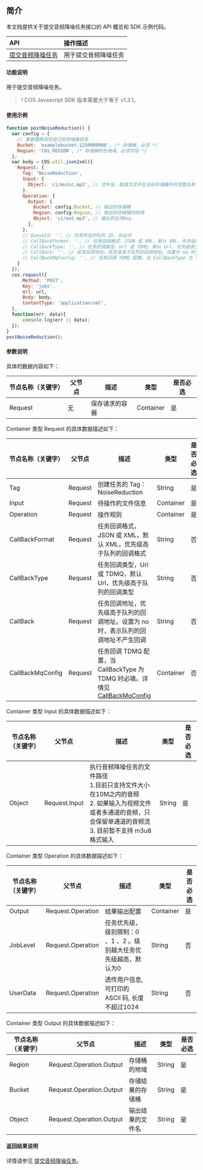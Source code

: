## 简介

本文档提供关于提交音频降噪任务接口的 API 概览和 SDK 示例代码。

| API                                                          | 操作描述                   |
| :----------------------------------------------------------- | :------------------------- |
|  [提交音频降噪任务](https://cloud.tencent.com/document/product/460/76918)   | 用于提交音频降噪任务   |

#### 功能说明

用于提交音频降噪任务。

>! COS Javascript SDK 版本需要大于等于 v1.3.1。


#### 使用示例
```js
function postNoiseReduction() {
  var config = {
    // 需要替换成您自己的存储桶信息
    Bucket: 'examplebucket-1250000000', /* 存储桶，必须 */
    Region: 'COS_REGION', /* 存储桶所在地域，必须字段 */
  };
  var body = COS.util.json2xml({
    Request: {
      Tag: 'NoiseReduction',
      Input: {
        Object: 'ci/music.mp3', // 文件名，取值为文件在当前存储桶中的完整名称
      },
      Operation: {
        Output: {
          Bucket: config.Bucket, // 输出的存储桶
          Region: config.Region, // 输出的存储桶的地域
          Object: 'ci/out.mp3', // 输出的文件Key
        },
      },
      // QueueId: '', // 任务所在的队列 ID，非必须
      // CallBackFormat: '', // 任务回调格式，JSON 或 XML，默认 XML，优先级高于队列的回调格式，非必须
      // CallBackType: '', // 任务回调类型，Url 或 TDMQ，默认 Url，优先级高于队列的回调类型，非必须
      // CallBack: '', // 任务回调地址，优先级高于队列的回调地址。设置为 no 时，表示队列的回调地址不产生回调，非必须	
      // CallBackMqConfig: '', // 任务回调 TDMQ 配置，当 CallBackType 为 TDMQ 时必填，非必须	
    }
  });
  cos.request({
      Method: 'POST',
      Key: 'jobs',
      Url: url,
      Body: body,
      ContentType: 'application/xml',
  },
  function(err, data){
      console.log(err || data);
  });
}
postNoiseReduction();
```

#### 参数说明

具体的数据内容如下：

| 节点名称（关键字） | 父节点 | 描述           | 类型      | 是否必选 |
| ------------------ | ------ | -------------- | --------- | -------- |
| Request            | 无     | 保存请求的容器 | Container | 是       |

Container 类型 Request 的具体数据描述如下：

| 节点名称（关键字） | 父节点  | 描述                                                         | 类型      | 是否必选 |
| ------------------ | ------- | ------------------------------------------------------------ | --------- | -------- |
| Tag                | Request | 创建任务的 Tag：NoiseReduction                               | String    | 是       |
| Input              | Request | 待操作的文件信息                                             | Container | 是       |
| Operation          | Request | 操作规则                                                     | Container | 是       |
| CallBackFormat     | Request | 任务回调格式，JSON 或 XML，默认 XML，优先级高于队列的回调格式 | String    | 否       |
| CallBackType       | Request | 任务回调类型，Url 或 TDMQ，默认 Url，优先级高于队列的回调类型 | String    | 否       |
| CallBack           | Request | 任务回调地址，优先级高于队列的回调地址。设置为 no 时，表示队列的回调地址不产生回调 | String    | 否       |
| CallBackMqConfig   | Request | 任务回调 TDMQ 配置，当 CallBackType 为 TDMQ 时必填。详情见 [CallBackMqConfig](https://cloud.tencent.com/document/product/460/78927#CallBackMqConfig) | Container | 否       |


Container 类型 Input 的具体数据描述如下：

| 节点名称（关键字） | 父节点        | 描述                                                         | 类型   | 是否必选 |
| ------------------ | ------------- | ------------------------------------------------------------ | ------ | -------- |
| Object             | Request.Input | 执行音频降噪任务的文件路径 </br>1.目前只支持文件大小在10M之内的音频 </br>2. 如果输入为视频文件或者多通道的音频，只会保留单通道的音频流 </br>3. 目前暂不支持 m3u8格式输入 | String | 是       |

<span id="operation"></span>
Container 类型 Operation 的具体数据描述如下：

| 节点名称（关键字） | 父节点            | 描述                                                         | 类型      | 是否必选 |
| ------------------ | ----------------- | ------------------------------------------------------------ | --------- | -------- |
| Output             | Request.Operation | 结果输出配置                                                 | Container | 是       |
| JobLevel           | Request.Operation | 任务优先级，级别限制：0 、1 、2 。级别越大任务优先级越高，默认为0 | String    | 否       |
| UserData           | Request.Operation | 透传用户信息, 可打印的 ASCII 码, 长度不超过1024              | String    | 否       |


Container 类型 Output 的具体数据描述如下：

| 节点名称（关键字） | 父节点                   | 描述             | 类型   | 是否必选 |
| ------------------ | ------------------------ | ---------------- | ------ | -------- |
| Region             | Request.Operation.Output | 存储桶的地域     | String | 是       |
| Bucket             | Request.Operation.Output | 存储结果的存储桶 | String | 是       |
| Object             | Request.Operation.Output | 输出结果的文件名 | String | 是       |


#### 返回结果说明

详情请参见 [提交音频降噪任务](https://cloud.tencent.com/document/product/460/76905#.E5.93.8D.E5.BA.94)。